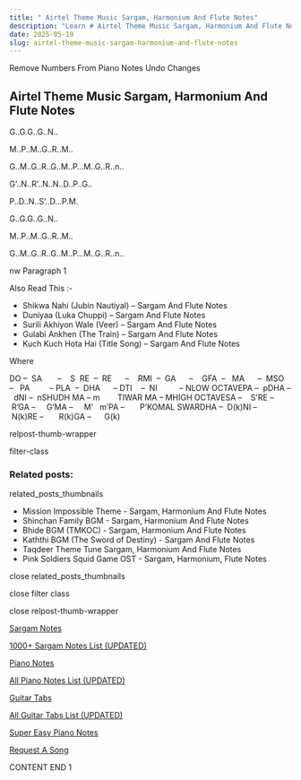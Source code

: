 ```yaml
---
title: " Airtel Theme Music Sargam, Harmonium And Flute Notes"
description: "Learn # Airtel Theme Music Sargam, Harmonium And Flute Notes notes, sargam, harmonium notations and flute notes. Easy step-by-step tutorial for beginners."
date: 2025-05-19
slug: airtel-theme-music-sargam-harmonium-and-flute-notes
---
```


Remove Numbers From Piano Notes
Undo Changes

## Airtel Theme Music Sargam, Harmonium And Flute Notes

G..G.G..G..N..

M..P..M..G..R..M..

G..M..G..R..G..M..P…M..G..R..n..

G’..N..R’..N..N..D..P..G..

P..D..N..S’..D…P.M.

G..G.G..G..N..

M..P..M..G..R..M..

G..M..G..R..G..M..P…M..G..R..n..

nw Paragraph 1

Also Read This :-

- Shikwa Nahi (Jubin Nautiyal) – Sargam And Flute Notes
- Duniyaa (Luka Chuppi) – Sargam And Flute Notes
- Surili Akhiyon Wale (Veer) – Sargam And Flute Notes
- Gulabi Ankhen (The Train) – Sargam And Flute Notes
- Kuch Kuch Hota Hai (Title Song) – Sargam And Flute Notes

Where

DO –  SA       –    S  RE  –  RE      –    RMI  –  GA      –    GFA  –   MA      –  MSO  –   PA         – PLA  –  DHA      – DTI    –  NI          – NLOW OCTAVEPA –  pDHA –  dNI –  nSHUDH MA – m        TIWAR MA – MHIGH OCTAVESA –    S’RE –     R’GA –     G’MA –     M’   m’PA –       P’KOMAL SWARDHA –  D(k)NI –       N(k)RE –       R(k)GA –      G(k)

relpost-thumb-wrapper

filter-class

### Related posts:

related_posts_thumbnails

- Mission Impossible Theme - Sargam, Harmonium And Flute Notes
- Shinchan Family BGM - Sargam, Harmonium And Flute Notes
- Bhide BGM (TMKOC) - Sargam, Harmonium And Flute Notes
- Kaththi BGM (The Sword of Destiny) - Sargam And Flute Notes
- Taqdeer Theme Tune Sargam, Harmonium And Flute Notes
- Pink Soldiers Squid Game OST - Sargam, Harmonium, Flute Notes

close related_posts_thumbnails

close filter class

close relpost-thumb-wrapper

[Sargam Notes](/sargam-notes.html)

[1000+ Sargam Notes List (UPDATED)](/all-songs-list-sargam-notes.html)

[Piano Notes](/piano-notes.html)

[All Piano Notes List (UPDATED)](/all-songs-list-piano-notes.html)

[Guitar Tabs](/guitar-tabs.html)

[All Guitar Tabs List (UPDATED)](/all-songs-list-guitar-tabs.html)

[Super Easy Piano Notes](https://studywall.in/)

[Request A Song](/request-a-song.html)

CONTENT END 1
